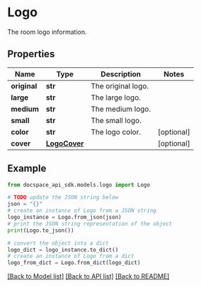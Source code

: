 # Logo
The room logo information.

## Properties

Name | Type | Description | Notes
------------ | ------------- | ------------- | -------------
**original** | **str** | The original logo. | 
**large** | **str** | The large logo. | 
**medium** | **str** | The medium logo. | 
**small** | **str** | The small logo. | 
**color** | **str** | The logo color. | [optional] 
**cover** | [**LogoCover**](LogoCover.md) |  | [optional] 

## Example

```python
from docspace_api_sdk.models.logo import Logo

# TODO update the JSON string below
json = "{}"
# create an instance of Logo from a JSON string
logo_instance = Logo.from_json(json)
# print the JSON string representation of the object
print(Logo.to_json())

# convert the object into a dict
logo_dict = logo_instance.to_dict()
# create an instance of Logo from a dict
logo_from_dict = Logo.from_dict(logo_dict)
```
[[Back to Model list]](../README.md#documentation-for-models) [[Back to API list]](../README.md#documentation-for-api-endpoints) [[Back to README]](../README.md)



